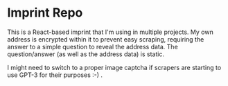 # Imprint Repo

This is a React-based imprint that I'm using in multiple projects.
My own address is encrypted within it to prevent easy scraping, requiring the answer to a simple question to reveal the address data.
The question/answer (as well as the address data) is static.

I might need to switch to a proper image captcha if scrapers are starting to use GPT-3 for their purposes :-) .
